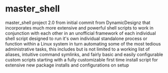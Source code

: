 # master_shell
master_shell project 2.0 from initial commit from DynamicDesignz that incorporates much more extensive and   powerful shell scripts to work in conjunction with each other in an unofficial framework of each individual shell script designed to run it's own individual standalone process or function within a Linux system in turn automating some of the most tedious administrative tasks, this includes but is not limited to a working list of aliases, intuitive command symlinks, and fairly basic and easily configurable custom scripts starting with a fully customizable first time install script for extensive new package installs and configurations on setup
